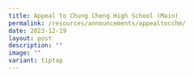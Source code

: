 ```yaml
---
title: Appeal to Chung Cheng High School (Main)
permalink: /resources/announcements/appealtocchm/
date: 2023-12-19
layout: post
description: ""
image: ""
variant: tiptap
---
```

